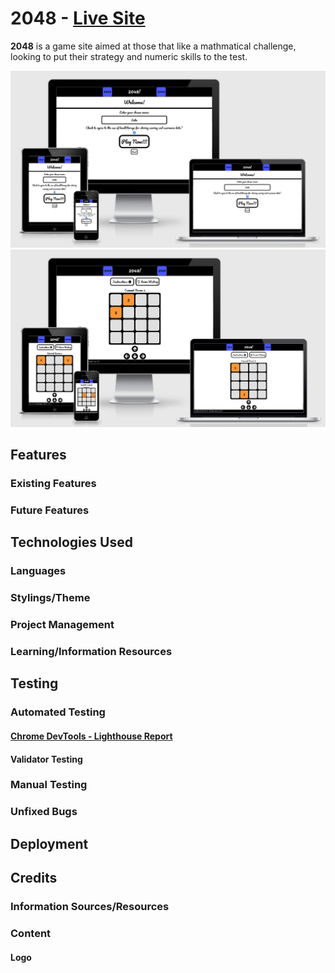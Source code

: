 # 2048 - [Live Site](https://lukebinmore.github.io/2048/)

**2048** is a game site aimed at those that like a mathmatical challenge, looking to put their strategy and numeric skills to the test.

![AmIResponsive-01](media/2048-amiresponsive-01.png)
![AmIResponsive-02](media/2048-amiresponsive-02.png)

## Features

### Existing Features

### Future Features



## Technologies Used

### Languages

### Stylings/Theme

### Project Management

### Learning/Information Resources



## Testing

### Automated Testing

#### [Chrome DevTools - Lighthouse Report](https://developer.chrome.com/docs/devtools/)

#### Validator Testing

### Manual Testing

### Unfixed Bugs



## Deployment



## Credits

### Information Sources/Resources

### Content

#### Logo